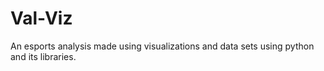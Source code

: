 # Val-Viz
An esports analysis made using visualizations and data sets using python and its libraries.

